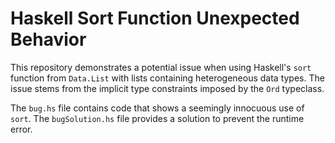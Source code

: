 # Haskell Sort Function Unexpected Behavior
This repository demonstrates a potential issue when using Haskell's `sort` function from `Data.List` with lists containing heterogeneous data types.  The issue stems from the implicit type constraints imposed by the `Ord` typeclass.

The `bug.hs` file contains code that shows a seemingly innocuous use of `sort`.  The `bugSolution.hs` file provides a solution to prevent the runtime error.